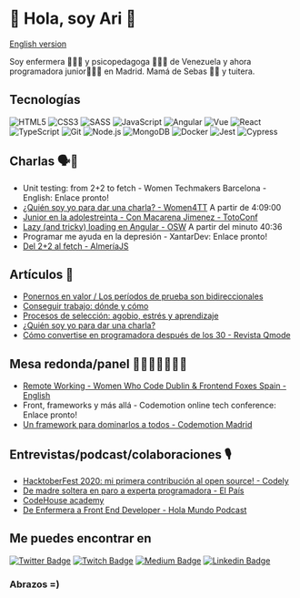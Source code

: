 # 🐣 Hola, soy Ari 🐙
[English version](https://github.com/ArianeJDB/ArianeJDB/blob/main/READMEen.md)

Soy enfermera 👩🏻‍⚕️ y psicopedagoga 👩🏻‍🏫 de Venezuela y ahora programadora junior👩🏻‍💻 en Madrid. Mamá de Sebas 👩‍👦 y tuitera.

## Tecnologías
![HTML5](https://img.shields.io/badge/-HTML5-E34F26?style=plastic&logo=html5&logoColor=white)
![CSS3](https://img.shields.io/badge/-CSS3-1572B6?style=plastic&logo=css3&logoColor=white)
![SASS](https://img.shields.io/badge/-SASS-CC6699?style=plastic&logo=sass&logoColor=white)
![JavaScript](https://img.shields.io/badge/-JavaScript-F7DF1E?style=plastic&logo=JavaScript&logoColor=black)
![Angular](https://img.shields.io/badge/-Angular-DD0031?style=plastic&logo=angular)
![Vue](https://img.shields.io/badge/-Vue-4FC08D?style=plastic&logo=vue.js&logoColor=white)
![React](https://img.shields.io/badge/-React-61DAFB?style=plastic&logo=react&logoColor=white)
![TypeScript](https://img.shields.io/badge/-TypeScript-3178C6?style=plastic&logo=TypeScript&logoColor=white)
![Git](https://img.shields.io/badge/-Git-F05032?style=plastic&logo=git&logoColor=white)
![Node.js](https://img.shields.io/badge/-Node.js-339933?style=plastic&logo=node.js&logoColor=white)
![MongoDB](https://img.shields.io/badge/-MongoDB-47A248?style=plastic&logo=MongoDB&logoColor=white)
![Docker](https://img.shields.io/badge/-Docker-2496ED?style=plastic&logo=docker&logoColor=white)
![Jest](https://img.shields.io/badge/-Jest-C21325?style=plastic&logo=Jest&logoColor=white)
![Cypress](https://img.shields.io/badge/-Cypress-17202C?style=plastic&logo=Cypress&logoColor=white)

## Charlas 🗣️💬 
* Unit testing: from 2+2 to fetch - Women Techmakers Barcelona - English:  Enlace pronto!
* [¿Quién soy yo para dar una charla? - Women4TT](https://www.youtube.com/watch?v=mWiLhWtSYTI) A partir de 4:09:00
* [Junior en la adolestreinta - Con Macarena Jimenez - TotoConf](https://www.youtube.com/watch?v=cldd97CUn4g)
* [Lazy (and tricky) loading en Angular - OSW](https://www.youtube.com/embed/U7NTuOpBiAk) A partir del minuto 40:36
* Programar me ayuda en la depresión - XantarDev: Enlace pronto!
* [Del 2+2 al fetch - AlmeríaJS](https://www.youtube.com/watch?v=szu5YDOtJ1M)

## Artículos 📝
* [Ponernos en valor / Los períodos de prueba son bidireccionales](https://arijdb.medium.com/ponernos-en-valor-los-per%C3%ADodos-de-prueba-son-bidireccionales-8230c1fc3523)
* [Conseguir trabajo: dónde y cómo](https://arijdb.medium.com/conseguir-trabajo-d%C3%B3nde-y-c%C3%B3mo-5fcdb039f47e)
* [Procesos de selección: agobio, estrés y aprendizaje](https://arijdb.medium.com/procesos-de-selecci%C3%B3n-agobio-estr%C3%A9s-y-aprendizaje-2c761bf36207)
* [¿Quién soy yo para dar una charla?](https://arijdb.medium.com/qui%C3%A9n-soy-yo-para-dar-una-charla-4ac9bb7659f9)
* [Cómo convertise en programadora después de los 30 - Revista Qmode](https://qmode.es/como-convertirse-en-programadora-despues-de-los-30)

## Mesa redonda/panel 🧑🏻👨🏼‍🦳👨🏿
* [Remote Working - Women Who Code Dublin & Frontend Foxes Spain - English](https://www.youtube.com/watch?v=cf43XVj3tBY&feature=youtu.be)
* Front, frameworks y más allá - Codemotion online tech conference: Enlace pronto!
* [Un framework para dominarlos a todos - Codemotion Madrid](https://www.youtube.com/watch?v=WIoN2x3_tp4)

## Entrevistas/podcast/colaboraciones 🎙️
* [HacktoberFest 2020: mi primera contribución al open source! - Codely](https://www.youtube.com/watch?v=BFp6C4lnOuM&feature=youtu.be)
* [De madre soltera en paro a experta programadora - El País](https://elpais.com/sociedad/2020/09/14/pienso_luego_actuo/1600069958_945079.html)
* [CodeHouse academy](https://www.youtube.com/watch?v=GdmViiTMA3w)
* [De Enfermera a Front End Developer - Hola Mundo Podcast](http://holamundopodcast.com/podcast/de-enfermera-a-front-end-developer/)

## Me puedes encontrar en
[![Twitter Badge](https://img.shields.io/badge/-Twitter-1DA1F2?style=plastic&logo=Twitter&logoColor=white&link=https://twitter.com/Ari_Reinventada)](https://twitter.com/Ari_Reinventada)
[![Twitch Badge](https://img.shields.io/badge/-Twitch-9146FF?style=plastic&logo=Twitch&logoColor=white&link=https://www.twitch.tv/ari_reinventada)](https://www.twitch.tv/ari_reinventada)
[![Medium Badge](https://img.shields.io/badge/-Medium-12100E?style=plastic&logo=Medium&logoColor=white&link=https://arijdb.medium.com/)](https://arijdb.medium.com/)
[![Linkedin Badge](https://img.shields.io/badge/-Linkedin-0077B5?style=plastic&logo=Linkedin&logoColor=white&link=https://www.linkedin.com/in/arianejuradodebilbao/)](https://www.linkedin.com/in/arianejuradodebilbao/)

### Abrazos =)
